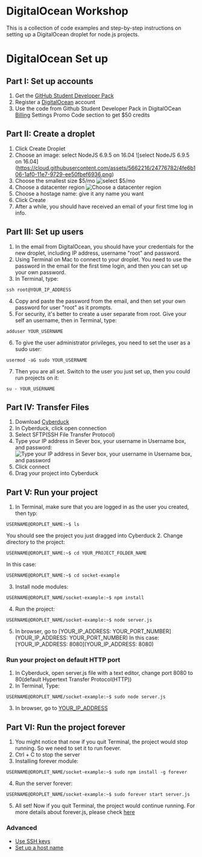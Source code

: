 # DigitalOcean Workshop
This is a collection of code examples and step-by-step instructions on setting up a DigitalOcean droplet for node.js projects.

# DigitalOcean Set up

## Part I: Set up accounts
1. Get the [GitHub Student Developer Pack](https://education.github.com/pack)
2. Register a [DigitalOcean](https://www.digitalocean.com/) account
3. Use the code from Github Student Developer Pack in DigitalOCean [Billing](https://cloud.digitalocean.com/settings/billing) Settings Promo Code section to get $50 credits

## Part II: Create a droplet
1. Click Create Droplet
2. Choose an image: select NodeJS 6.9.5 on 16.04
![select NodeJS 6.9.5 on 16.04]
(https://cloud.githubusercontent.com/assets/5662216/24776782/4fe6b106-1af0-11e7-9729-ee50fbef6936.png)
3. Choose the smallest size $5/mo
![select $5/mo](https://cloud.githubusercontent.com/assets/5662216/24776874/c866d7e6-1af0-11e7-8691-3489cd27af76.png)
4. Choose a datacenter region 
![Choose a datacenter region](https://cloud.githubusercontent.com/assets/5662216/24776899/e6464a58-1af0-11e7-8e42-3a16e65e7ff5.png)
5. Choose a hostage name: give it any name you want
6. Click Create
7. After a while, you should have received an email of your first time log in info.

## Part III: Set up users
1. In the email from DigitalOcean, you should have your credentials for the new droplet, including IP address, username "root" and password.
2. Using Terminal on Mac to connect to your droplet. You need to use the password in the email for the first time login, and then you can set up your own password.
3. In Terminal, type:
```
ssh root@YOUR_IP_ADDRESS
```
4. Copy and paste the password from the email, and then set your own password for user "root" as it prompts.
5. For security, it's better to create a user separate from root. Give your self an username, then in Terminal, type:
```
adduser YOUR_USERNAME
```
6. To give the user administrator privileges, you need to set the user as a sudo user:
```
usermod -aG sudo YOUR_USERNAME
```
7. Then you are all set. Switch to the user you just set up, then you could run projects on it:
```
su - YOUR_USERNAME
```

## Part IV: Transfer Files
1. Download [Cyberduck](https://cyberduck.io/?l=en)
2. In Cyberduck, click open connection
3. Select SFTP(SSH File Transfer Protocol)
4. Type your IP address in Sever box, your username in Username box, and password:
![Type your IP address in Sever box, your username in Username box, and password](https://cloud.githubusercontent.com/assets/5662216/24777567/f028f5ea-1af3-11e7-87f7-b4e6c62e6ee8.png)
5. Click connect
6. Drag your project into Cyberduck

## Part V: Run your project
1. In Terminal, make sure that you are logged in as the user you created, then typ:
```
USERNAME@DROPLET_NAME:~$ ls
```
You should see the project you just dragged into Cyberduck
2. Change directory to the project:
```
USERNAME@DROPLET_NAME:~$ cd YOUR_PROJECT_FOLDER_NAME
```
In this case: 
```
USERNAME@DROPLET_NAME:~$ cd socket-example
```
3. Install node modules:
```
USERNAME@DROPLET_NAME/socket-example:~$ npm install
```
4. Run the project:
```
USERNAME@DROPLET_NAME/socket-example:~$ node server.js
```
5. In browser, go to [YOUR_IP_ADDRESS: YOUR_PORT_NUMBER](YOUR_IP_ADDRESS: YOUR_PORT_NUMBER)
In this case: [YOUR_IP_ADDRESS: 8080](YOUR_IP_ADDRESS: 8080)

### Run your project on default HTTP port
1. In Cyberduck, open server.js file with a text editor, change port 8080 to 80(default Hypertext Transfer Protocol(HTTP))
2. In Terminal, Type:
```
USERNAME@DROPLET_NAME/socket-example:~$ sudo node server.js
```
3. In browser, go to [YOUR_IP_ADDRESS](YOUR_IP_ADDRESS)

## Part VI: Run the project forever
1. You might notice that now if you quit Terminal, the project would stop running. So we need to set it to run foever.
2. Ctrl + C to stop the server
3. Installing forever module:
```
USERNAME@DROPLET_NAME/socket-example:~$ sudo npm install -g forever 
```
4. Run the server forever:
```
USERNAME@DROPLET_NAME/socket-example:~$ sudo forever start server.js
```
5. All set! Now if you quit Terminal, the project would continue running. For more details about forever.js, please check [here](https://github.com/foreverjs/forever)

### Advanced
- [Use SSH keys](https://www.digitalocean.com/community/tutorials/how-to-use-ssh-keys-with-digitalocean-droplets)
- [Set up a host name](https://www.digitalocean.com/community/tutorials/how-to-set-up-a-host-name-with-digitalocean)
